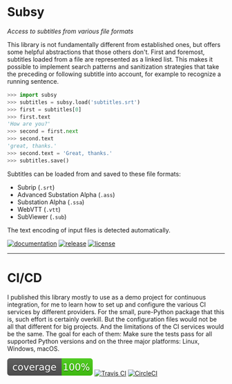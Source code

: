 ﻿# Subsy
*Access to subtitles from various file formats*

This library is not fundamentally different from established ones, but
offers some helpful abstractions that those others don't. First and
foremost, subtitles loaded from a file are represented as a linked list.
This makes it possible to implement search patterns and sanitization
strategies that take the preceding or following subtitle into account,
for example to recognize a running sentence.

```python
>>> import subsy
>>> subtitles = subsy.load('subtitles.srt')
>>> first = subtitles[0]
>>> first.text
'How are you?'
>>> second = first.next
>>> second.text
'great, thanks.'
>>> second.text = 'Great, thanks.'
>>> subtitles.save()
```

Subtitles can be loaded from and saved to these file formats:
* Subrip (`.srt`)
* Advanced Substation Alpha (`.ass`)
* Substation Alpha (`.ssa`)
* WebVTT (`.vtt`)
* SubViewer (`.sub`)

The text encoding of input files is detected automatically.

[![documentation](
    https://readthedocs.org/projects/subsy/badge/?version=latest)](
    https://subsy.readthedocs.io/en/latest)
[![release](
    https://img.shields.io/pypi/v/subsy.svg)](
    https://pypi.python.org/pypi/subsy)
[![license](
    https://img.shields.io/badge/License-MIT-green.svg)](
    https://github.com/John-Hennig/Subsy/blob/main/license.txt)

----

# CI/CD

I published this library mostly to use as a demo project for continuous
integration, for me to learn how to set up and configure the various CI
services by different providers. For the small, pure-Python package that
this is, such effort is certainly overkill. But the configuration files
would not be all that different for big projects. And the limitations
of the CI services would be the same. The goal for each of them: Make
sure the tests pass for all supported Python versions and on the three
major platforms: Linux, Windows, macOS.

![coverage](tests/coverage.svg?raw=true)
[![Travis CI](
    https://img.shields.io/travis/John-Hennig/Subsy?label=TravisCI)](
    https://app.travis-ci.com/John-Hennig/Subsy)
[![CircleCI](
    https://img.shields.io/circleci/build/github/John-Hennig/Subsy?label=CircleCI)](
    https://circleci.com/gh/John-Hennig/Subsy)
